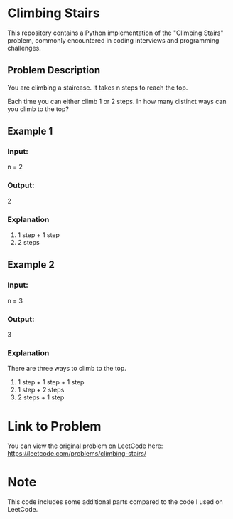 # Climbing Stairs

This repository contains a Python implementation of the "Climbing Stairs" problem, commonly encountered in coding interviews and programming challenges.

## Problem Description

You are climbing a staircase. It takes n steps to reach the top.

Each time you can either climb 1 or 2 steps. In how many distinct ways can you climb to the top?


## Example 1
### Input:
n = 2
### Output:
2
### Explanation
1. 1 step + 1 step
2. 2 steps

## Example 2
### Input:
n = 3
### Output:
3
### Explanation
There are three ways to climb to the top.
1. 1 step + 1 step + 1 step
2. 1 step + 2 steps
3. 2 steps + 1 step


# Link to Problem
You can view the original problem on LeetCode here: https://leetcode.com/problems/climbing-stairs/

# Note
This code includes some additional parts compared to the code I used on LeetCode.





